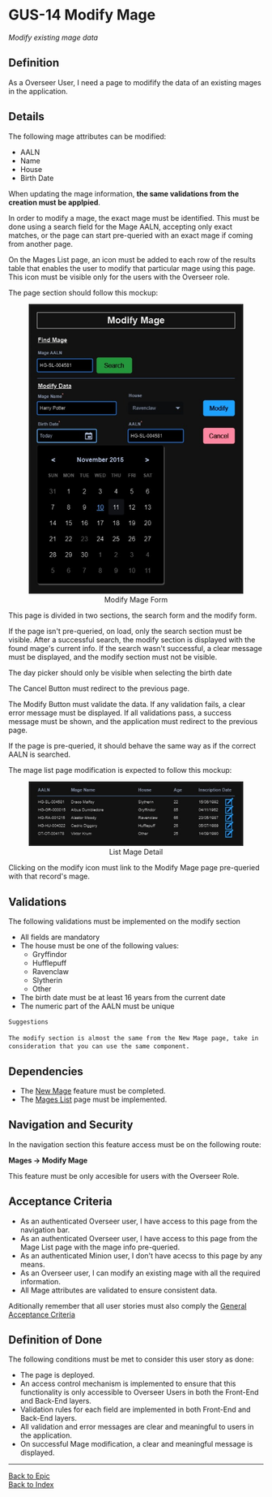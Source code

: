 # GUS-14 Modify Mage
_Modify existing mage data_

## Definition
As a Overseer User, I need a page to modifify the data of an existing mages in the application.

## Details
The following mage attributes can be modified:
* AALN
* Name
* House
* Birth Date

When updating the mage information, **the same validations from the creation must be applpied**.

In order to modify a mage, the exact mage must be identified. This must be done using a search field for the Mage AALN, accepting only exact matches, or the page can start pre-queried with an exact mage if coming from another page.

On the Mages List page, an icon must be added to each row of the results table that enables the user to modify that particular mage using this page. This icon must be visible only for the users with the Overseer role.

The page section should follow this mockup:

<figure align="center">
<img src="../assets/ModifyMage.jpg" alt="Modify Mage Form" title="Modify Mage" width="800"> 
<figcaption>Modify Mage Form</figcaption>
</figure>

This page is divided in two sections, the search form and the modify form.

If the page isn't pre-queried, on load, only the search section must be visible. After a successful search, the modify section is displayed with the found mage's current info. If the search wasn't successful, a clear message must be displayed, and the modify section must not be visible.

The day picker should only be visible when selecting the birth date

The Cancel Button must redirect to the previous page.

The Modify Button must validate the data. If any validation fails, a clear error message must be displayed. If all validations pass, a success message must be shown, and the application must redirect to the previous page.

If the page is pre-queried, it should behave the same way as if the correct AALN is searched.

The mage list page modification is expected to follow this mockup:

<figure align="center">
<img src="../assets/ModifyMageListEditDetail.jpg" alt="List Mage Detail" title="List Mage Detail" width="800"> 
<figcaption>List Mage Detail</figcaption>
</figure>

Clicking on the modify icon must link to the Modify Mage page pre-queried with that record's mage.

## Validations

The following validations must be implemented on the modify section
* All fields are mandatory
* The house must be one of the following values:
  * Gryffindor 
  * Hufflepuff
  * Ravenclaw 
  * Slytherin
  * Other
* The birth date must be at least 16 years from the current date
* The numeric part of the AALN must be unique

```
Suggestions 

The modify section is almost the same from the New Mage page, take in consideration that you can use the same component.
```

## Dependencies
* The [New Mage](GUS-12-New-Mage.md) feature must be completed.
* The [Mages List](GUS-13-Mages-List.md) page must be implemented.

## Navigation and Security
In the navigation section this feature access must be on the following route:

**Mages -> Modify Mage**

This feature must be only accesible for users with the Overseer Role.

## Acceptance Criteria
* As an authenticated Overseer user, I have access to this page from the navigation bar.
* As an authenticated Overseer user, I have access to this page from the Mage List page with the mage info pre-queried.
* As an authenticated Minion user, I don't have acecss to this page by any means.
* As an Overseer user, I can modify an existing mage with all the required information.
* All Mage attributes are validated to ensure consistent data.

Aditionally remember that all user stories must also comply the [General Acceptance Criteria](../generalAcceptanceCriteria.md)

## Definition of Done
The following conditions must be met to consider this user story as done:
* The page is deployed.
* An access control mechanism is implemented to ensure that this functionality is only accessible to Overseer Users in both the Front-End and Back-End layers.
* Validation rules for each field are implemented in both Front-End and Back-End layers.
* All validation and error messages are clear and meaningful to users in the application.
* On successful Mage modification, a clear and meaningful message is displayed.

---
[Back to Epic](GEP-03-Mages.md) <br>
[Back to Index](../../README.md)
